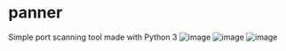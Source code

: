 # panner
Simple port scanning tool made with Python 3
![image](https://user-images.githubusercontent.com/108408219/208233662-db030f99-1d63-4f81-b8e7-a12255ab06e6.png)
![image](https://user-images.githubusercontent.com/108408219/208233689-634f711d-d22a-4d44-8ec7-4405f100a329.png)
![image](https://user-images.githubusercontent.com/108408219/208233741-9f89782b-cb75-4784-8340-1ac5aa341a30.png)

